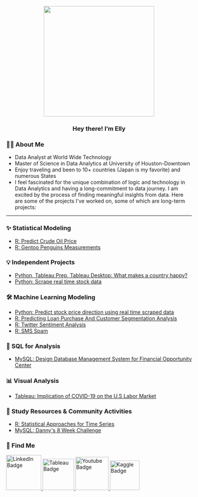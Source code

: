 <div id="header" align="center">
  <img src="https://camo.githubusercontent.com/b7e84cd7df9d883ebab3618b73506c04d2b867b5249291268930f0ab1f02e2e2/68747470733a2f2f7265732e636c6f7564696e6172792e636f6d2f70726163746963616c6465762f696d6167652f66657463682f732d2d32625a496a5047432d2d2f635f6c696d6974253243665f6175746f253243666c5f70726f6772657373697665253243715f3636253243775f3838302f68747470733a2f2f6465762d746f2d75706c6f6164732e73332e616d617a6f6e6177732e636f6d2f692f64347476756b6274356d726133376376776b6c6b2e676966" width="300"/>
</div>
<h3 id="header" align="center">
 Hey there! I’m Elly
</h3>

### :woman_technologist: About Me 
- Data Analyst at World Wide Technology
- Master of Science in Data Analytics at University of Houston-Downtown
- Enjoy traveling and been to 10+ countries (Japan is my favorite) and numerous States 
- I feel fascinated for the unique combination of logic and technology in Data Analytics and having a long-commitment to data journey. I am excited by the process of finding meaningful insights from data. Here are some of the projects I've worked on, some of which are long-term projects:

---

###  :sparkles: Statistical Modeling 
- [R: Predict Crude Oil Price](https://github.com/Ellypham92/Crude-Oil-Price)
- [R: Gentoo Penguins Measurements](https://github.com/Ellypham92/statistics-linear-regression)

### :bulb: Independent Projects
 - [Python, Tableau Prep, Tableau Desktop: What makes a country happy?](https://github.com/Ellypham92/world-happiness-)
 - [Python: Scrape real time stock data](https://github.com/Ellypham92/web-scrape-real-time-stock-data) 

### 🛠️ Machine Learning Modeling
   - [Python: Predict stock price direction using real time scraped data](https://github.com/Ellypham92/predict-stock-price-using-scraped-data/blob/main/README.md) 
   - [R: Predicting Loan Purchase And Customer Segmentation Analysis](https://github.com/Ellypham92/Prediction-of-Personal-Loan-Purchase-Customer-Segmentation-Analysis/blob/main/README.md)
   - [R: Twitter Sentiment Analysis](https://github.com/Ellypham92/Twitter-Sentiment-Analysis-using-R) 
   - [R: SMS Spam](https://github.com/Ellypham92/Data-Mining-using-R-Python/blob/main/SMS-spam-analysis.R) 
 
### :file_folder: SQL for Analysis
  - [MySQL: Design Database Management System for Financial Opportunity Center](https://github.com/Ellypham92/sql-data-analysis)

### 📊 Visual Analysis
 - [Tableau: Implication of COVID-19 on the U.S Labor Market ](https://www.youtube.com/watch?v=fF28YtMubZ4) </summary>

### :gift: Study Resources & Community Activities
- [R: Statistical Approaches for Time Series](https://github.com/Ellypham92/applied-time-series-analysis)
- [MySQL: Danny's 8 Week Challenge](https://github.com/Ellypham92/sql-data-analysis/blob/main/weekly%20challenge/mysql%20danny's%20dinner%20code)

### :house_with_garden: Find Me
<div id="badges">
  <a href="https://www.linkedin.com/in/elly-pham-15018193/">
    <img src="https://img.shields.io/badge/LinkedIn-blue?style=for-the-badge&logo=linkedin&logoColor=white" alt="LinkedIn Badge" width="95"/>
  </a>
    <a href="https://public.tableau.com/app/profile/elly.pham">
    <img src="https://img.shields.io/badge/Tableau-E97627?style=for-the-badge&logo=Tableau&logoColor=white" alt="Tableau Badge" width="85"/>
  </a>
  <a href="https://www.youtube.com/channel/UCe9iz4aZDOmoOjSGmRDkBnQ">
    <img src="https://img.shields.io/badge/YouTube-red?style=for-the-badge&logo=youtube&logoColor=white" alt="Youtube Badge" width="90"/>
  </a>
  <a href="https://www.kaggle.com/ellypham">
    <img src="https://img.shields.io/badge/Kaggle-20BEFF?style=for-the-badge&logo=Kaggle&logoColor=white" alt="Kaggle Badge" width="80"/>
  </a>
  
</div>

<!---
Ellypham92/Ellypham92 is a ✨ special ✨ repository because its `README.md` (this file) appears on your GitHub profile.
You can click the Preview link to take a look at your changes.
--->
